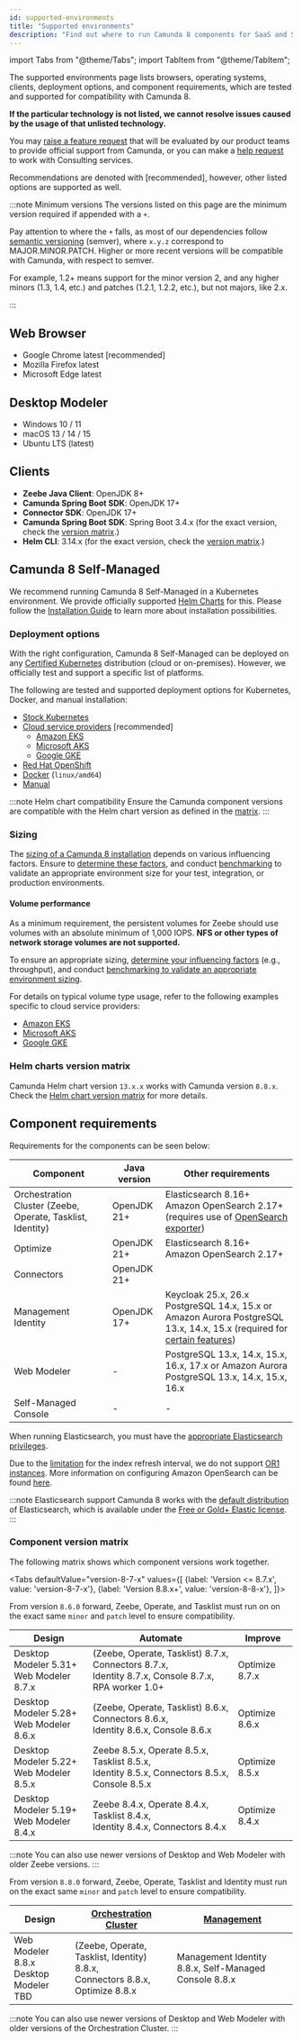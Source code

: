 ```yaml
---
id: supported-environments
title: "Supported environments"
description: "Find out where to run Camunda 8 components for SaaS and Self-Managed, including Optimize for both Camunda 8 and Camunda 7."
---
```


import Tabs from "@theme/Tabs";
import TabItem from "@theme/TabItem";

The supported environments page lists browsers, operating systems, clients, deployment options, and component requirements, which are tested and supported for compatibility with Camunda 8.

**If the particular technology is not listed, we cannot resolve issues caused by the usage of that unlisted technology.**

You may [raise a feature request](/reference/contact.md) that will be evaluated by our product teams to provide official support from Camunda, or you can make a [help request](/reference/contact.md) to work with Consulting services.

Recommendations are denoted with [recommended], however, other listed options are supported as well.

:::note Minimum versions
The versions listed on this page are the minimum version required if appended with a `+`.

Pay attention to where the `+` falls, as most of our dependencies follow [semantic versioning](https://semver.org/) (semver), where `x.y.z` correspond to MAJOR.MINOR.PATCH. Higher or more recent versions will be compatible with Camunda, with respect to semver.

For example, 1.2+ means support for the minor version 2, and any higher minors (1.3, 1.4, etc.) and patches (1.2.1, 1.2.2, etc.), but not majors, like 2.x.

:::

## Web Browser

- Google Chrome latest [recommended]
- Mozilla Firefox latest
- Microsoft Edge latest

## Desktop Modeler

- Windows 10 / 11
- macOS 13 / 14 / 15
- Ubuntu LTS (latest)

## Clients

- **Zeebe Java Client**: OpenJDK 8+
- **Camunda Spring Boot SDK**: OpenJDK 17+
- **Connector SDK**: OpenJDK 17+
- **Camunda Spring Boot SDK**: Spring Boot 3.4.x (for the exact version, check the [version matrix](/apis-tools/spring-zeebe-sdk/getting-started.md#version-compatibility).)
- **Helm CLI**: 3.14.x (for the exact version, check the [version matrix](https://helm.camunda.io/camunda-platform/version-matrix/).)

## Camunda 8 Self-Managed

We recommend running Camunda 8 Self-Managed in a Kubernetes environment. We provide officially supported [Helm Charts](/self-managed/setup/overview.md) for this. Please follow the [Installation Guide](/self-managed/setup/overview.md) to learn more about installation possibilities.

### Deployment options

With the right configuration, Camunda 8 Self-Managed can be deployed on any [Certified Kubernetes](https://www.cncf.io/training/certification/software-conformance/#benefits) distribution (cloud or on-premises). However, we officially test and support a specific list of platforms.

The following are tested and supported deployment options for Kubernetes, Docker, and manual installation:

- [Stock Kubernetes](/self-managed/installation-methods/helm/install.md)
- [Cloud service providers](/self-managed/installation-methods/helm/install.md) [recommended]
  - [Amazon EKS](/self-managed/installation-methods/helm/cloud-providers/amazon/amazon-eks/amazon-eks.md)
  - [Microsoft AKS](/self-managed/installation-methods/helm/cloud-providers/azure/microsoft-aks/microsoft-aks.md)
  - [Google GKE](/self-managed/installation-methods/helm/cloud-providers/gcp/google-gke.md)
- [Red Hat OpenShift](/self-managed/installation-methods/helm/cloud-providers/openshift/redhat-openshift.md)
- [Docker](/self-managed/installation-methods/docker/docker.md) (`linux/amd64`)
- [Manual](/self-managed/installation-methods/manual/install.md)

:::note Helm chart compatibility
Ensure the Camunda component versions are compatible with the Helm chart version as defined in the [matrix](https://helm.camunda.io/camunda-platform/version-matrix/).
:::

### Sizing

The [sizing of a Camunda 8 installation](/components/best-practices/architecture/sizing-your-environment.md) depends on various influencing factors. Ensure to [determine these factors](../components/best-practices/architecture/sizing-your-environment.md#understanding-influencing-factors), and conduct [benchmarking](../components/best-practices/architecture/sizing-your-environment.md#running-experiments-and-benchmarks) to validate an appropriate environment size for your test, integration, or production environments.

#### Volume performance

As a minimum requirement, the persistent volumes for Zeebe should use volumes with an absolute minimum of 1,000 IOPS. **NFS or other types of network storage volumes are not supported.**

To ensure an appropriate sizing, [determine your influencing factors](../components/best-practices/architecture/sizing-your-environment.md#understanding-influencing-factors) (e.g., throughput), and conduct [benchmarking to validate an appropriate environment sizing](../components/best-practices/architecture/sizing-your-environment.md#running-experiments-and-benchmarks).

For details on typical volume type usage, refer to the following examples specific to cloud service providers:

- [Amazon EKS](/self-managed/reference-architecture/kubernetes.md#amazon-eks)
- [Microsoft AKS](/self-managed/reference-architecture/kubernetes.md#microsoft-aks)
- [Google GKE](/self-managed/reference-architecture/kubernetes.md#google-gke)

### Helm charts version matrix

Camunda Helm chart version `13.x.x` works with Camunda version `8.8.x`. Check the [Helm chart version matrix](https://helm.camunda.io/camunda-platform/version-matrix/camunda-8.8/) for more details.

## Component requirements

Requirements for the components can be seen below:

| Component                                                  | Java version | Other requirements                                                                                                                                                                                                   |
| ---------------------------------------------------------- | ------------ |----------------------------------------------------------------------------------------------------------------------------------------------------------------------------------------------------------------------|
| Orchestration Cluster (Zeebe, Operate, Tasklist, Identity) | OpenJDK 21+  | Elasticsearch 8.16+<br/>Amazon OpenSearch 2.17+ (requires use of [OpenSearch exporter](../self-managed/zeebe-deployment/exporters/opensearch-exporter.md))                                                           |
| Optimize                                                   | OpenJDK 21+  | Elasticsearch 8.16+<br/>Amazon OpenSearch 2.17+                                                                                                                                                                      |
| Connectors                                                 | OpenJDK 21+  |                                                                                                                                                                                                                      |
| Management Identity                                        | OpenJDK 17+  | Keycloak 25.x, 26.x<br/>PostgreSQL 14.x, 15.x or Amazon Aurora PostgreSQL 13.x, 14.x, 15.x (required for [certain features](/self-managed/identity/miscellaneous/configuration-variables.md#database-configuration)) |
| Web Modeler                                                | -            | PostgreSQL 13.x, 14.x, 15.x, 16.x, 17.x or Amazon Aurora PostgreSQL 13.x, 14.x, 15.x, 16.x                                                                                                                           |
| Self-Managed Console                                       | -            | -                                                                                                                                                                                                                    |

When running Elasticsearch, you must have the [appropriate Elasticsearch privileges](/self-managed/concepts/elasticsearch-privileges.md).

Due to the [limitation](https://docs.aws.amazon.com/opensearch-service/latest/developerguide/or1.html#or1-considerations)
for the index refresh interval, we do not support [OR1 instances](https://docs.aws.amazon.com/opensearch-service/latest/developerguide/or1.html). More information on configuring Amazon OpenSearch can be found [here](/self-managed/installation-methods/helm/configure/database/using-existing-opensearch.md).

:::note Elasticsearch support
Camunda 8 works with the [default distribution](https://www.elastic.co/downloads/elasticsearch) of Elasticsearch, which is available under the [Free or Gold+ Elastic license](https://www.elastic.co/pricing/faq/licensing#summary).
:::

### Component version matrix

The following matrix shows which component versions work together.

<Tabs
defaultValue="version-8-7-x"
values={[
{label: 'Version <= 8.7.x', value: 'version-8-7-x'},
{label: 'Version 8.8.x+', value: 'version-8-8-x'},
]}>

<TabItem value="version-8-7-x">

From version `8.6.0` forward, Zeebe, Operate, and Tasklist must run on on the exact same `minor` and `patch` level to ensure compatibility.

| Design                                        | Automate                                                                                                | Improve        |
| --------------------------------------------- | ------------------------------------------------------------------------------------------------------- | -------------- |
| Desktop Modeler 5.31+ <br/> Web Modeler 8.7.x | (Zeebe, Operate, Tasklist) 8.7.x, Connectors 8.7.x, <br/>Identity 8.7.x, Console 8.7.x, RPA worker 1.0+ | Optimize 8.7.x |
| Desktop Modeler 5.28+ <br/> Web Modeler 8.6.x | (Zeebe, Operate, Tasklist) 8.6.x, Connectors 8.6.x, <br/>Identity 8.6.x, Console 8.6.x                  | Optimize 8.6.x |
| Desktop Modeler 5.22+ <br/> Web Modeler 8.5.x | Zeebe 8.5.x, Operate 8.5.x, Tasklist 8.5.x, <br/>Identity 8.5.x, Connectors 8.5.x, Console 8.5.x        | Optimize 8.5.x |
| Desktop Modeler 5.19+ <br/> Web Modeler 8.4.x | Zeebe 8.4.x, Operate 8.4.x, Tasklist 8.4.x, <br/>Identity 8.4.x, Connectors 8.4.x                       | Optimize 8.4.x |

:::note
You can also use newer versions of Desktop and Web Modeler with older Zeebe versions.
:::

</TabItem>

<TabItem value="version-8-8-x">

From version `8.8.0` forward, Zeebe, Operate, Tasklist and Identity must run on the exact same `minor` and `patch` level to ensure compatibility.

| Design                                     | [Orchestration Cluster](../self-managed/reference-architecture/reference-architecture.md#orchestration-cluster) | [Management](../self-managed/reference-architecture/reference-architecture.md#web-modeler-and-console) |
| ------------------------------------------ | --------------------------------------------------------------------------------------------------------------- | ------------------------------------------------------------------------------------------------------ |
| Web Modeler 8.8.x<br/> Desktop Modeler TBD | (Zeebe, Operate, Tasklist, Identity) 8.8.x, <br/>Connectors 8.8.x, Optimize 8.8.x                               | Management Identity 8.8.x, Self-Managed Console 8.8.x                                                  |

:::note
You can also use newer versions of Desktop and Web Modeler with older versions of the Orchestration Cluster.
:::

</TabItem>

</Tabs>
